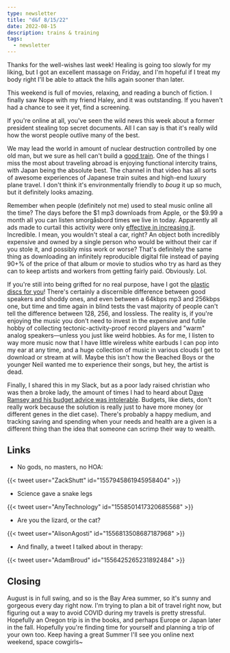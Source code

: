 ```yaml
---
type: newsletter
title: "d&f 8/15/22"
date: 2022-08-15
description: trains & training
tags:
  - newsletter
---
```


Thanks for the well-wishes last week! Healing is going too slowly for my liking, but I got an excellent massage on Friday, and I'm hopeful if I treat my body right I'll be able to attack the hills again sooner than later. 

This weekend is full of movies, relaxing, and reading a bunch of fiction. I finally saw Nope with my friend Haley, and it was outstanding. If you haven't had a chance to see it yet, find a screening.

If you're online at all, you've seen the wild news this week about a former president stealing top secret documents. All I can say is that it's really wild how the worst people outlive many of the best.

We may lead the world in amount of nuclear destruction controlled by one old man, but we sure as hell can't build a [good train](https://www.youtube.com/watch?v=nm5hl2xl-). One of the things I miss the most about traveling abroad is enjoying functional intercity trains, with Japan being the absolute best. The channel in that video has all sorts of awesome experiences of Japanese train suites and high-end luxury plane travel. I don't think it's environmentally friendly to _boug_ it up so much, but it definitely looks amazing.

Remember when people (definitely not me) used to steal music online all the time? The days before the $1 mp3 downloads from Apple, or the $9.99 a month all you can listen smorgåsbord times we live in today. Apparently all ads made to curtail this activity were only [effective in increasing it](https://www.vice.com/en/article/93aan8/widely-mocked-anti-piracy-ads-made-people-pirate-more-study-finds). Incredible. I mean, you wouldn't steal a car, right? An object both incredibly expensive and owned by a single person who would be without their car if you stole it, and possibly miss work or worse? That's definitely the same thing as downloading an infinitely reproducible digital file instead of paying 90+% of the price of that album or movie to studios who try as hard as they can to keep artists and workers from getting fairly paid. Obviously. Lol.

If you're still into being grifted for no real purpose, have I got the [plastic discs for you](https://www.washingtonpost.com/music/2022/08/05/mofi-records-analog-digital-scandal/)! There's certainly a discernible difference between good speakers and shoddy ones, and even between a 64kbps mp3 and 256kbps one, but time and time again in blind tests the vast majority of people can't tell the difference between 128, 256, and lossless. The reality is, if you're enjoying the music you don't need to invest in the expensive and futile hobby of collecting tectonic-activity-proof record players and "warm" analog speakers—unless you just like weird hobbies. As for me, I listen to way more music now that I have little wireless white earbuds I can pop into my ear at any time, and a huge collection of music in various clouds I get to download or stream at will. Maybe this isn't how the Beached Boys or the younger Neil wanted me to experience their songs, but hey, the artist is dead.

Finally, I shared this in my Slack, but as a poor lady raised christian who was then a broke lady, the amount of times I had to heard about D[ave Ramsey and his budget advice was intolerable](https://annehelen.substack.com/p/budget-culture-and-the-dave-ramseyfication). Budgets, like diets, don't really work because the solution is really just to have more money (or different genes in the diet case). There's probably a happy medium, and tracking saving and spending when your needs and health are a given is a different thing than the idea that someone can scrimp their way to wealth.

## Links

- No gods, no masters, no HOA:

{{< tweet user="ZackShutt" id="1557945861945958404" >}}

- Science gave a snake legs

{{< tweet user="AnyTechnology" id="1558501417320685568" >}}

- Are you the lizard, or the cat?

{{< tweet user="AlisonAgosti" id="1556813508687187968" >}}

- And finally, a tweet I talked about in therapy:

{{< tweet user="AdamBroud" id="1556425265231892484" >}}

## Closing

August is in full swing, and so is the Bay Area summer, so it's sunny and gorgeous every day right now. I'm trying to plan a bit of travel right now, but figuring out a way to avoid COVID during my travels is pretty stressful. Hopefully an Oregon trip is in the books, and perhaps Europe or Japan later in the fall. Hopefully you're finding time for yourself and planning a trip of your own too. Keep having a great Summer I'll see you online next weekend, space cowgirls~